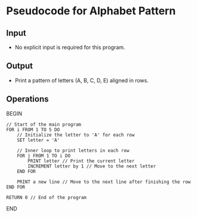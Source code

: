 # Pseudocode for Alphabet Pattern

## Input
- No explicit input is required for this program.

## Output
- Print a pattern of letters (A, B, C, D, E) aligned in rows.

## Operations
BEGIN

    // Start of the main program
    FOR i FROM 1 TO 5 DO
        // Initialize the letter to 'A' for each row
        SET letter = 'A'
        
        // Inner loop to print letters in each row
        FOR j FROM 1 TO i DO
            PRINT letter // Print the current letter
            INCREMENT letter by 1 // Move to the next letter
        END FOR
        
        PRINT a new line // Move to the next line after finishing the row
    END FOR

    RETURN 0 // End of the program

END

